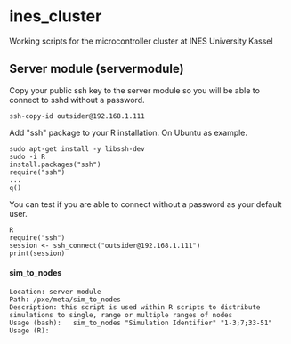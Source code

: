 # ines_cluster
Working scripts for the microcontroller cluster at INES University Kassel

## Server module (servermodule)

Copy your public ssh key to the server module so you will be able to connect to sshd without a password.
```
ssh-copy-id outsider@192.168.1.111
```

Add "ssh" package to your R installation. On Ubuntu as example.
```
sudo apt-get install -y libssh-dev
sudo -i R
install.packages("ssh")
require("ssh")
...
q()
```

You can test if you are able to connect without a password as your default user.
```
R
require("ssh")
session <- ssh_connect("outsider@192.168.1.111")
print(session)
```

#### sim_to_nodes
```
Location: server module
Path: /pxe/meta/sim_to_nodes
Description: this script is used within R scripts to distribute simulations to single, range or multiple ranges of nodes
Usage (bash):	sim_to_nodes "Simulation Identifier" "1-3;7;33-51"
Usage (R):		
```